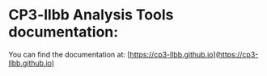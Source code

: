 # CP3-llbb Analysis Tools documentation: 
You can find the documentation at: [https://cp3-llbb.github.io](https://cp3-llbb.github.io)
